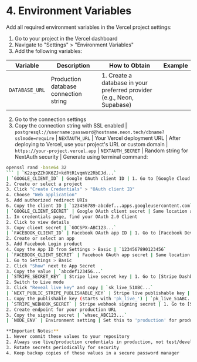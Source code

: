 # 4. Environment Variables

Add all required environment variables in the Vercel project settings:

1. Go to your project in the Vercel dashboard
2. Navigate to "Settings" > "Environment Variables"
3. Add the following variables:

| Variable | Description | How to Obtain | Example
|-----|-----|-----|-----
| `DATABASE_URL` | Production database connection string | 1. Create a database in your preferred provider (e.g., Neon, Supabase)
2. Go to the connection settings
3. Copy the connection string with SSL enabled | `postgresql://username:password@hostname.neon.tech/dbname?sslmode=require`
| `NEXTAUTH_URL` | Your Vercel deployment URL | After deploying to Vercel, use your project's URL or custom domain | `https://your-project.vercel.app`
| `NEXTAUTH_SECRET` | Random string for NextAuth security | Generate using terminal command:
```bash
openssl rand -base64 32
``` | `K2zqxZZh9K6ZJ+kdRtR1vqmVz2RbEJd...`
| `GOOGLE_CLIENT_ID` | Google OAuth client ID | 1. Go to [Google Cloud Console](https://console.cloud.google.com/apis/credentials)
2. Create or select a project
3. Click "Create Credentials" > "OAuth client ID"
4. Choose "Web application"
5. Add authorized redirect URIs
6. Copy the client ID | `123456789-abcdef...apps.googleusercontent.com`
| `GOOGLE_CLIENT_SECRET` | Google OAuth client secret | Same location as GOOGLE_CLIENT_ID:
1. In credentials page, find your OAuth 2.0 Client
2. Click to view details
3. Copy client secret | `GOCSPX-ABC123...`
| `FACEBOOK_CLIENT_ID` | Facebook OAuth app ID | 1. Go to [Facebook Developers](https://developers.facebook.com)
2. Create or select an app
3. Add Facebook Login product
4. Copy the App ID from Settings > Basic | `1234567890123456`
| `FACEBOOK_CLIENT_SECRET` | Facebook OAuth app secret | Same location as FACEBOOK_CLIENT_ID:
1. Go to Settings > Basic
2. Click "Show" next to App Secret
3. Copy the value | `abcdef123456...`
| `STRIPE_SECRET_KEY` | Stripe live secret key | 1. Go to [Stripe Dashboard](https://dashboard.stripe.com/apikeys)
2. Switch to Live mode
3. Click "Reveal live key" and copy | `sk_live_51ABC...`
| `NEXT_PUBLIC_STRIPE_PUBLISHABLE_KEY` | Stripe live publishable key | Same location as STRIPE_SECRET_KEY:
1. Copy the publishable key (starts with 'pk_live_') | `pk_live_51ABC...`
| `STRIPE_WEBHOOK_SECRET` | Stripe webhook signing secret | 1. Go to [Stripe Webhooks](https://dashboard.stripe.com/webhooks)
2. Create endpoint for your production URL
3. Copy the signing secret | `whsec_ABC123...`
| `NODE_ENV` | Environment setting | Set this to 'production' for production environment | `production`

**Important Notes:**
1. Never commit these values to your repository
2. Always use live/production credentials in production, not test/development ones
3. Rotate secrets periodically for security
4. Keep backup copies of these values in a secure password manager
